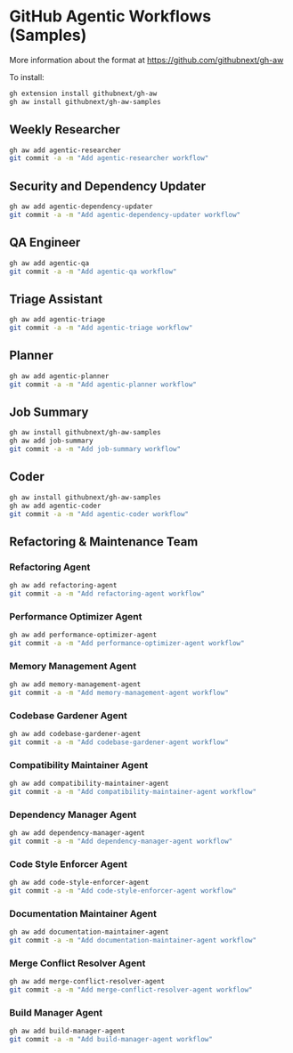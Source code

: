 # GitHub Agentic Workflows (Samples)

More information about the format at https://github.com/githubnext/gh-aw

To install:

```bash 
gh extension install githubnext/gh-aw
gh aw install githubnext/gh-aw-samples
```

## Weekly Researcher

```bash
gh aw add agentic-researcher
git commit -a -m "Add agentic-researcher workflow"
```

## Security and Dependency Updater

```bash
gh aw add agentic-dependency-updater
git commit -a -m "Add agentic-dependency-updater workflow"
```

## QA Engineer

```bash
gh aw add agentic-qa
git commit -a -m "Add agentic-qa workflow"
```

## Triage Assistant

```bash
gh aw add agentic-triage
git commit -a -m "Add agentic-triage workflow"
```

## Planner

```bash
gh aw add agentic-planner
git commit -a -m "Add agentic-planner workflow"
```

## Job Summary

```bash
gh aw install githubnext/gh-aw-samples
gh aw add job-summary
git commit -a -m "Add job-summary workflow"
```

## Coder

```bash
gh aw install githubnext/gh-aw-samples
gh aw add agentic-coder
git commit -a -m "Add agentic-coder workflow"
```

## Refactoring & Maintenance Team

### Refactoring Agent

```bash
gh aw add refactoring-agent
git commit -a -m "Add refactoring-agent workflow"
```

### Performance Optimizer Agent

```bash
gh aw add performance-optimizer-agent
git commit -a -m "Add performance-optimizer-agent workflow"
```

### Memory Management Agent

```bash
gh aw add memory-management-agent
git commit -a -m "Add memory-management-agent workflow"
```

### Codebase Gardener Agent

```bash
gh aw add codebase-gardener-agent
git commit -a -m "Add codebase-gardener-agent workflow"
```

### Compatibility Maintainer Agent

```bash
gh aw add compatibility-maintainer-agent
git commit -a -m "Add compatibility-maintainer-agent workflow"
```

### Dependency Manager Agent

```bash
gh aw add dependency-manager-agent
git commit -a -m "Add dependency-manager-agent workflow"
```

### Code Style Enforcer Agent

```bash
gh aw add code-style-enforcer-agent
git commit -a -m "Add code-style-enforcer-agent workflow"
```

### Documentation Maintainer Agent

```bash
gh aw add documentation-maintainer-agent
git commit -a -m "Add documentation-maintainer-agent workflow"
```

### Merge Conflict Resolver Agent

```bash
gh aw add merge-conflict-resolver-agent
git commit -a -m "Add merge-conflict-resolver-agent workflow"
```

### Build Manager Agent

```bash
gh aw add build-manager-agent
git commit -a -m "Add build-manager-agent workflow"
```



